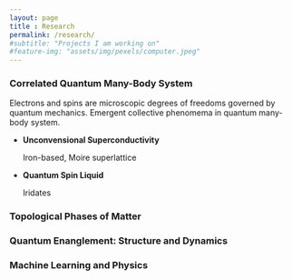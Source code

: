 ```yaml
--- 
layout: page 
title : Research 
permalink: /research/
#subtitle: "Projects I am working on" 
#feature-img: "assets/img/pexels/computer.jpeg"
---
```


### Correlated Quantum Many-Body System

Electrons and spins are microscopic degrees of freedoms governed by quantum mechanics. Emergent collective phenomema in quantum many-body system.

- **Unconvensional Superconductivity**

  Iron-based, Moire superlattice

- **Quantum Spin Liquid**

  Iridates

### Topological Phases of Matter

### Quantum Enanglement: Structure and Dynamics

### Machine Learning and Physics
